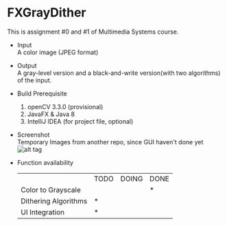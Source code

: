 # FXGrayDither
This is assignment #0 and #1 of Multimedia Systems course.   
* Input  
A color image (JPEG format)  
* Output  
A gray-level version and a black-and-write version(with two algorithms) of the input.  
* Build Prerequisite  
  1. openCV 3.3.0 (provisional)
  2. JavaFX & Java 8
  3. IntelliJ IDEA (for project file, optional)  
* Screenshot  
  Temporary Images from another repo, since GUI haven't done yet
  ![alt tag](https://raw.githubusercontent.com/xilwen/MusicPlayerQt/master/screenshot.jpg)

* Function availability
  <table><tr><td></td><td>TODO</td><td>DOING</td><td>DONE</td></tr>
<tr><td>Color to Grayscale</td><td></td><td></td><td>*</td></tr>
<tr><td>Dithering Algorithms</td><td>*</td><td></td><td></td></tr>
<tr><td>UI Integration</td><td>*</td><td></td><td></td></tr></table>
